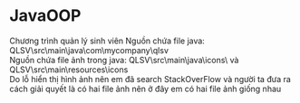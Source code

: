 # JavaOOP
Chương trình quản lý sinh viên
Nguồn chứa file java: QLSV\src\main\java\com\mycompany\qlsv\
Nguồn chứa file ảnh trong java: QLSV\src\main\java\icons\ và QLSV\src\main\resources\icons\
Do lỗ hiển thị hình ảnh nên em đã search StackOverFlow và người ta đưa ra cách giải quyết là có hai file ảnh nên ở đây em có hai file ảnh giống nhau
